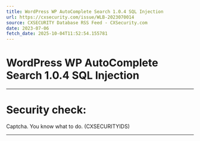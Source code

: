 ```yaml
---
title: WordPress WP AutoComplete Search 1.0.4 SQL Injection
url: https://cxsecurity.com/issue/WLB-2023070014
source: CXSECURITY Database RSS Feed - CXSecurity.com
date: 2023-07-06
fetch_date: 2025-10-04T11:52:54.155781
---
```


# WordPress WP AutoComplete Search 1.0.4 SQL Injection

---

# Security check:

Captcha. You know what to do. (CXSECURITYIDS)

---